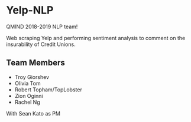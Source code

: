# Yelp-NLP

QMIND 2018-2019 NLP team!

Web scraping Yelp and performing sentiment analysis to comment on the insurability of Credit Unions.

## Team Members

* Troy Giorshev
* Olivia Tom
* Robert Topham/TopLobster
* Zion Oginni
* Rachel Ng

With Sean Kato as PM

